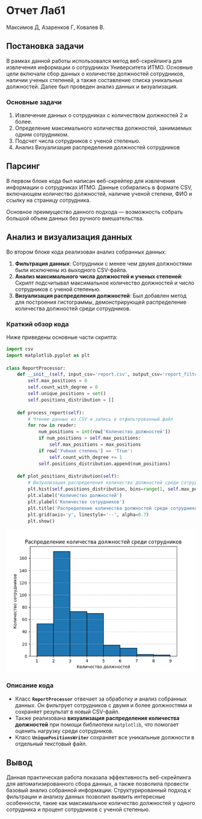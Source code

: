 # Отчет  Лаб1

Максимов Д, Азаренков Г, Ковалев В.

## Постановка задачи
В рамках данной работы использовался метод веб-скрейпинга для извлечения информации о сотрудниках Университета ИТМО. Основные цели включали сбор данных о количестве должностей сотрудников, наличии ученых степеней, а также составление списка уникальных должностей. Далее был проведен анализ данных и визуализация.

### Основные задачи
1. Извлечение данных о сотрудниках с количеством должностей 2 и более.
2. Определение максимального количества должностей, занимаемых одним сотрудником.
3. Подсчет числа сотрудников с ученой степенью.
4. Анализ Визуализация распределения должностей сотрудников

## Парсинг
В первом блоке кода был написан веб-скрейпер для извлечения информации о сотрудниках ИТМО. Данные собирались в формате CSV, включающем количество должностей, наличие ученой степени, ФИО и ссылку на страницу сотрудника.

Основное преимущество данного подхода — возможность собрать большой объем данных без ручного вмешательства.

## Анализ и визуализация данных
Во втором блоке кода реализован анализ собранных данных:
1. **Фильтрация данных**: Сотрудники с менее чем двумя должностями были исключены из выходного CSV-файла. 
2. **Анализ максимального числа должностей и ученых степеней**: Скрипт подсчитывал максимальное количество должностей и число сотрудников с ученой степенью.
3. **Визуализация распределения должностей**: Был добавлен метод для построения гистограммы, демонстрирующей распределение количества должностей среди сотрудников.

### Краткий обзор кода
Ниже приведены основные части скрипта:

```python
import csv
import matplotlib.pyplot as plt

class ReportProcessor:
    def __init__(self, input_csv='report.csv', output_csv='report_filtered.csv'):
        self.max_positions = 0
        self.count_with_degree = 0
        self.unique_positions = set()
        self.positions_distribution = []

    def process_report(self):
        # Чтение данных из CSV и запись в отфильтрованный файл
        for row in reader:
            num_positions = int(row['Количество должностей'])
            if num_positions > self.max_positions:
                self.max_positions = max_positions
            if row['Учёная степень'] == 'True':
                self.count_with_degree += 1
            self.positions_distribution.append(num_positions)

    def plot_positions_distribution(self):
        # Визуализация распределения количества должностей среди сотрудников
        plt.hist(self.positions_distribution, bins=range(1, self.max_positions + 2), edgecolor='black')
        plt.xlabel('Количество должностей')
        plt.ylabel('Количество сотрудников')
        plt.title('Распределение количества должностей среди сотрудников')
        plt.grid(axis='y', linestyle='--', alpha=0.7)
        plt.show()
```

![img.png](img.png)

### Описание кода
- Класс **`ReportProcessor`** отвечает за обработку и анализ собранных данных. Он фильтрует сотрудников с двумя и более должностями и сохраняет результат в новый CSV-файл.
- Также реализована **визуализация распределения количества должностей** при помощи библиотеки `matplotlib`, что помогает оценить нагрузку среди сотрудников.
- Класс **`UniquePositionsWriter`** сохраняет все уникальные должности в отдельный текстовый файл.

## Вывод
Данная практическая работа показала эффективность веб-скрейпинга для автоматизированного сбора данных, а также позволила провести базовый анализ собранной информации. Структурированный подход к фильтрации и анализу данных позволил выявить интересные особенности, такие как максимальное количество должностей у одного сотрудника и процент сотрудников с ученой степенью.